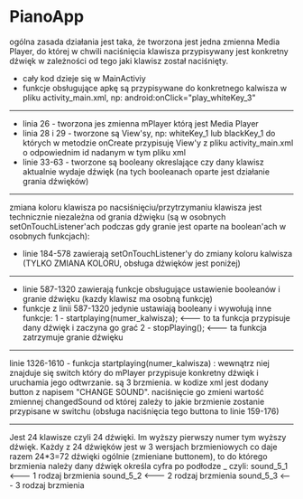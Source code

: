 # PianoApp

ogólna zasada działania jest taka, że tworzona jest jedna zmienna Media Player, do której w chwili naciśnięcia klawisza przypisywany jest konkretny dźwięk w zależności od tego jaki klawisz został naciśnięty.
- cały kod dzieje się w MainActiviy
- funkcje obsługujące apkę są przypisywane do konkretnego kalwisza w pliku activity_main.xml, np:  android:onClick="play_whiteKey_3"

---

- linia 26 - tworzona jes zmienna mPlayer którą jest Media Player
- linia 28 i 29 - tworzone są View'sy, np: whiteKey_1 lub blackKey_1 do których w metodzie onCreate przypisuję View'y z pliku activity_main.xml o odpowiednim id nadanym w tym pliku xml
- linie 33-63 - tworzone są booleany okreslające czy dany klawisz aktualnie wydaje dźwięk (na tych booleanach oparte jest działanie grania dźwięków)

---

zmiana koloru klawisza po nacsiśnięciu/przytrzymaniu klawisza jest technicznie niezależna od grania dźwięku (są w osobnych setOnTouchListener'ach podczas gdy granie jest oparte na boolean'ach w osobnych funkcjach):
- linie 184-578 zawierają setOnTouchListener'y do zmiany koloru kalwisza (TYLKO ZMIANA KOLORU, obsługa dźwięków jest poniżej)

---

- linie 587-1320 zawierają funkcje obsługujące ustawienie booleanów i granie dźwięku (kazdy klawisz ma osobną funkcję)
- funkcje z linii 587-1320 jedynie ustawiają booleany i wywołują inne funkcje:
  1 - startplaying(numer_kalwisza);   <--- to ta funkcja przypisuje dany dźwięk i zaczyna go grać
  2 - stopPlaying();                  <--- ta funkcja zatrzymuje granie dźwięku
 
---
 
 linie 1326-1610 - funkcja startplaying(numer_kalwisza) :
 wewnątrz niej znajduje się switch który do mPlayer przypisuje konkretny dźwięk i uruchamia jego odtwrzanie.
są 3 brzmienia. w kodize xml jest dodany button z napisem "CHANGE SOUND". naciśnięcie go zmieni wartość zmiennej changedSound od której zależy to jakie brzmienie zostanie przypisane w switchu (obsługa naciśnięcia tego buttona to linie 159-176)

---

Jest 24 klawisze czyli 24 dźwięki. Im wyższy pierwszy numer tym wyższy dźwięk.
Każdy z 24 dźwięków jest w 3 wersjach brzmieniowych co daje razem 24*3=72 dźwięki ogólnie (zmieniane buttonem), to do którego brzmienia należy dany dźwięk określa cyfra po podłodze _    czyli:
sound_5_1    <--- 1 rodzaj brzmienia
sound_5_2    <--- 2 rodzaj brzmienia
sound_5_3    <--- 3 rodzaj brzmienia
